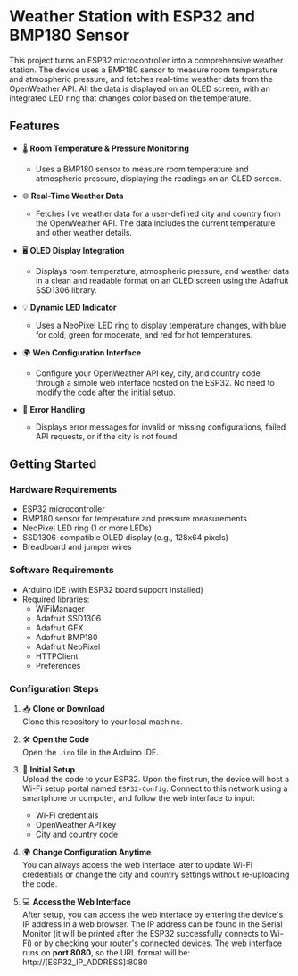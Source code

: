 # Weather Station with ESP32 and BMP180 Sensor

This project turns an ESP32 microcontroller into a comprehensive weather station. The device uses a BMP180 sensor to measure room temperature and atmospheric pressure, and fetches real-time weather data from the OpenWeather API. All the data is displayed on an OLED screen, with an integrated LED ring that changes color based on the temperature.

## Features

- 🌡️ **Room Temperature & Pressure Monitoring**
  - Uses a BMP180 sensor to measure room temperature and atmospheric pressure, displaying the readings on an OLED screen.

- 🌐 **Real-Time Weather Data**
  - Fetches live weather data for a user-defined city and country from the OpenWeather API. The data includes the current temperature and other weather details.

- 🖥️ **OLED Display Integration**
  - Displays room temperature, atmospheric pressure, and weather data in a clean and readable format on an OLED screen using the Adafruit SSD1306 library.

- 💡 **Dynamic LED Indicator**
  - Uses a NeoPixel LED ring to display temperature changes, with blue for cold, green for moderate, and red for hot temperatures.

- 🌍 **Web Configuration Interface**
  - Configure your OpenWeather API key, city, and country code through a simple web interface hosted on the ESP32. No need to modify the code after the initial setup.

- 🚨 **Error Handling**
  - Displays error messages for invalid or missing configurations, failed API requests, or if the city is not found.

## Getting Started

### Hardware Requirements

- ESP32 microcontroller
- BMP180 sensor for temperature and pressure measurements
- NeoPixel LED ring (1 or more LEDs)
- SSD1306-compatible OLED display (e.g., 128x64 pixels)
- Breadboard and jumper wires

### Software Requirements

- Arduino IDE (with ESP32 board support installed)
- Required libraries:
  - WiFiManager
  - Adafruit SSD1306
  - Adafruit GFX
  - Adafruit BMP180
  - Adafruit NeoPixel
  - HTTPClient
  - Preferences

### Configuration Steps

1. 📥 **Clone or Download**  
   Clone this repository to your local machine.

2. 🛠️ **Open the Code**  
   Open the `.ino` file in the Arduino IDE.

3. 🔧 **Initial Setup**  
   Upload the code to your ESP32. Upon the first run, the device will host a Wi-Fi setup portal named `ESP32-Config`. Connect to this network using a smartphone or computer, and follow the web interface to input:
   - Wi-Fi credentials
   - OpenWeather API key
   - City and country code

4. 🌍 **Change Configuration Anytime**  
   You can always access the web interface later to update Wi-Fi credentials or change the city and country settings without re-uploading the code.

5. 💻 **Access the Web Interface**  
   After setup, you can access the web interface by entering the device's IP address in a web browser. The IP address can be found in the Serial Monitor (it will be printed after the ESP32 successfully connects to Wi-Fi) or by checking your router's connected devices. The web interface runs on **port 8080**, so the URL format will be: http://[ESP32_IP_ADDRESS]:8080
